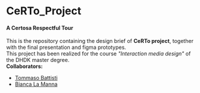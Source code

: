# CeRTo_Project
#### A Certosa Respectful Tour
This is the repository containing the design brief of <b>CeRTo project</b>, together with the final presentation and figma prototypes.
</br>This project has been realized for the course <i>"Interaction media design"</i> of the DHDK master degree.
</br>
<b>Collaborators:</b>
- [Tommaso Battisti](https://github.com/tommasobattisti)
- [Bianca La Manna](https://github.com/Bianca-LM)
